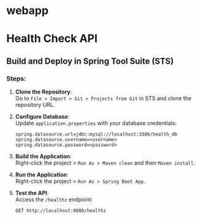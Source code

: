 # webapp
# Health Check API

## Build and Deploy in Spring Tool Suite (STS)

### Steps:
1. **Clone the Repository**:  
   Go to `File > Import > Git > Projects from Git` in STS and clone the repository URL.

2. **Configure Database**:  
   Update `application.properties` with your database credentials:
   ```properties
   spring.datasource.url=jdbc:mysql://localhost:3306/health_db
   spring.datasource.username=<username>
   spring.datasource.password=<password>
   ```

3. **Build the Application**:  
   Right-click the project > `Run As > Maven clean` and then `Maven install`.

4. **Run the Application**:  
   Right-click the project > `Run As > Spring Boot App`.

5. **Test the API**:  
   Access the `/healthz` endpoint:  
   ```
   GET http://localhost:8080/healthz
   
